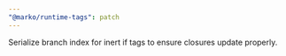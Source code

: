 ```yaml
---
"@marko/runtime-tags": patch
---
```


Serialize branch index for inert if tags to ensure closures update properly.
